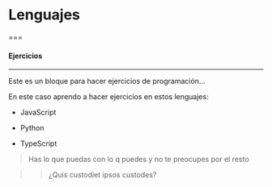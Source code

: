 # Lenguajes

===

#### Ejercicios

---

Este es un bloque para hacer ejercicios de programación...

En este caso aprendo a hacer ejercicios en estos lenguajes:

* JavaScript

* Python

* TypeScript

> Has lo que puedas con lo q puedes y no te preocupes por el resto

>> ¿Quis custodiet ipsos custodes?